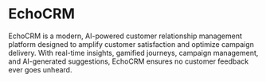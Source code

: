 # EchoCRM
EchoCRM is a modern, AI-powered customer relationship management platform designed to amplify customer satisfaction and optimize campaign delivery. With real-time insights, gamified journeys, campaign management, and AI-generated suggestions, EchoCRM ensures no customer feedback ever goes unheard.
